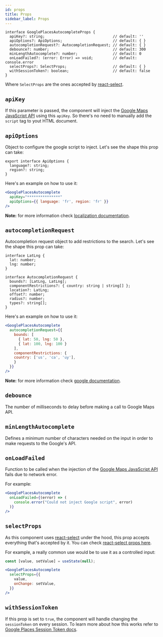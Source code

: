 ```yaml
---
id: props
title: Props
sidebar_label: Props
---
```


```tsx
interface GooglePlacesAutocompleteProps {
  apiKey?: string;                               // default: ''
  apiOptions?: ApiOptions;                       // default: { }
  autocompletionRequest?: AutocompletionRequest; // default: { }
  debounce?: number;                             // default: 300
  minLengthAutocomplete?: number;                // default: 0
  onLoadFailed?: (error: Error) => void;         // default: console.error
  selectProps?: SelectProps;                     // default: { }
  withSessionToken?: boolean;                    // default: false
}
```

Where `SelectProps` are the ones accepted by [react-select](https://react-select.com/props).


## `apiKey`

If this parameter is passed, the component will inject the [Google Maps JavaScript API](https://developers.google.com/maps/documentation/javascript/) using this `apiKey`. So there's no need to manually add the `script` tag to yout HTML document.


## `apiOptions`

Object to configure the google script to inject. Let's see the shape this prop can take:

```tsx
export interface ApiOptions {
  language?: string;
  region?: string;
}
```

Here's an example on how to use it:

```jsx
<GooglePlacesAutocomplete
  apiKey="***************"
  apiOptions={{ language: 'fr', region: 'fr' }}
/>
```

**Note:** for more information check [localization documentation](https://developers.google.com/maps/documentation/javascript/localization).


## `autocompletionRequest`

Autocompletion request object to add restrictions to the search. Let's see the shape this prop can take:

```tsx
interface LatLng {
  lat: number;
  lng: number;
}

interface AutocompletionRequest {
  bounds?: [LatLng, LatLng];
  componentRestrictions?: { country: string | string[] };
  location?: LatLng;
  offset?: number;
  radius?: number;
  types?: string[];
}
```

Here's an example on how to use it:

```jsx
<GooglePlacesAutocomplete
  autocompletionRequest={{
    bounds: [
      { lat: 50, lng: 50 },
      { lat: 100, lng: 100 }
    ],
    componentRestrictions: {
    country: ['us', 'ca', 'uy'],
    }
  }}
/>
```

**Note:** for more information check [google documentation](https://developers.google.com/maps/documentation/javascript/reference/places-autocomplete-service#AutocompletionRequest).


## `debounce`

The number of milliseconds to delay before making a call to Google Maps API.


## `minLengthAutocomplete`

Defines a minimum number of characters needed on the input in order to make requests to the Google's API.


## `onLoadFailed`

Function to be called when the injection of the [Google Maps JavaScript API](https://developers.google.com/maps/documentation/javascript/) fails due to network error.

For example:
```jsx
<GooglePlacesAutocomplete
  onLoadFailed={(error) => (
    console.error("Could not inject Google script", error)
  )}
/>
```

## `selectProps`

As this component uses [react-select](https://react-select.com) under the hood, this prop accepts everything that's accepted by it. You can check [react-select props here](https://react-select.com/props).

For example, a really common use would be to use it as a controlled input:
```jsx
const [value, setValue] = useState(null);

<GooglePlacesAutocomplete
  selectProps={{
    value,
    onChange: setValue,
  }}
/>
```

## `withSessionToken`

If this prop is set to `true`, the component will handle changing the `sessionToken` on every session. To learn more about how this works refer to [Google Places Session Token docs](https://developers.google.com/places/web-service/session-tokens).
